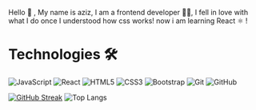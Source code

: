 
Hello 👋 , My name is aziz, I am a frontend developer 👨‍💻, I fell in love with what I do once I understood how css works! now i am learning React ⚛️  !



<h1>Technologies 🛠</h1

<!-- -->
![JavaScript](https://img.shields.io/badge/-JavaScript-black?style=flat-square&logo=javascript)
![React](https://img.shields.io/badge/-React-black?style=flat-square&logo=react)
![HTML5](https://img.shields.io/badge/-HTML5-E34F26?style=flat-square&logo=html5&logoColor=white)
![CSS3](https://img.shields.io/badge/-CSS3-1572B6?style=flat-square&logo=css3)
![Bootstrap](https://img.shields.io/badge/-Bootstrap-563D7C?style=flat-square&logo=bootstrap)
![Git](https://img.shields.io/badge/-Git-black?style=flat-square&logo=git)
![GitHub](https://img.shields.io/badge/-GitHub-181717?style=flat-square&logo=github)
<!-- -->
<!-- -->


[![GitHub Streak](https://github-readme-streak-stats.herokuapp.com/?user=medAzizRezgui)](https://git.io/streak-stats) ![Top Langs](https://github-readme-stats.vercel.app/api/top-langs/?username=medAzizRezgui&hide=TeX&layout=compact)


